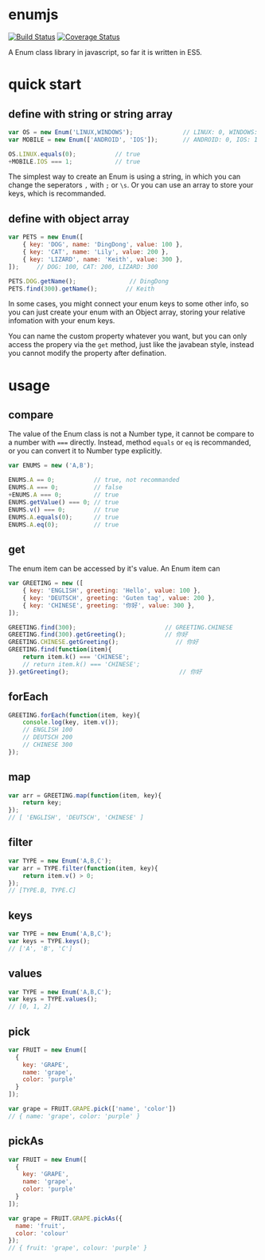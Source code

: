 # enumjs

[![Build Status](https://travis-ci.org/elcarim5efil/enumjs.svg?branch=master)](https://travis-ci.org/elcarim5efil/enumjs)
[![Coverage Status](https://coveralls.io/repos/github/elcarim5efil/enumjs/badge.svg)](https://coveralls.io/github/elcarim5efil/enumjs)

A Enum class library in javascript, so far it is written in ES5.

# quick start

## define with string or string array

```javascript
var OS = new Enum('LINUX,WINDOWS');              // LINUX: 0, WINDOWS: 1
var MOBILE = new Enum(['ANDROID', 'IOS']);       // ANDROID: 0, IOS: 1

OS.LINUX.equals(0);           // true
+MOBILE.IOS === 1;            // true
```

The simplest way to create an Enum is using a string, in which you can change the seperators `,` with `;` or `\s`. Or you can use an array to store your keys, which is recommanded.


## define with object array

```javascript
var PETS = new Enum([
    { key: 'DOG', name: 'DingDong', value: 100 },
    { key: 'CAT', name: 'Lily', value: 200 },
    { key: 'LIZARD', name: 'Keith', value: 300 },
]);     // DOG: 100, CAT: 200, LIZARD: 300

PETS.DOG.getName();               // DingDong
PETS.find(300).getName();        // Keith
```

In some cases, you might connect your enum keys to some other info, so you can just create your enum with an Object array, storing your relative infomation with your enum keys.

You can name the custom property whatever you want, but you can only access the propery via the `get` method, just like the javabean style, instead you cannot modify the property after defination.

# usage

## compare

The value of the Enum class is not a Number type, it cannot be compare to a number with `===` directly. Instead, method `equals` or `eq` is recommanded, or you can convert it to Number type explicitly.

```javascript
var ENUMS = new ('A,B');

ENUMS.A == 0;           // true, not recommanded
ENUMS.A === 0;          // false
+ENUMS.A === 0;         // true
ENUMS.getValue() === 0; // true
ENUMS.v() === 0;        // true
ENUMS.A.equals(0);      // true
ENUMS.A.eq(0);          // true
```

## get

The enum item can be accessed by it's value. An Enum item can

```javascript
var GREETING = new ([
    { key: 'ENGLISH', greeting: 'Hello', value: 100 },
    { key: 'DEUTSCH', greeting: 'Guten tag', value: 200 },
    { key: 'CHINESE', greeting: '你好', value: 300 },
]);

GREETING.find(300);                         // GREETING.CHINESE
GREETING.find(300).getGreeting();           // 你好
GREETING.CHINESE.getGreeting();                // 你好
GREETING.find(function(item){
    return item.k() === 'CHINESE';
    // return item.k() === 'CHINESE';
}).getGreeting();                               // 你好
```

## forEach

```javascript
GREETING.forEach(function(item, key){
    console.log(key, item.v());
    // ENGLISH 100
    // DEUTSCH 200
    // CHINESE 300
});
```

## map

```javascript
var arr = GREETING.map(function(item, key){
    return key;
});
// [ 'ENGLISH', 'DEUTSCH', 'CHINESE' ]
```

## filter

```javascript
var TYPE = new Enum('A,B,C');
var arr = TYPE.filter(function(item, key){
    return item.v() > 0;
});
// [TYPE.B, TYPE.C]
```

## keys

```javascript
var TYPE = new Enum('A,B,C');
var keys = TYPE.keys();
// ['A', 'B', 'C']
```

## values

```javascript
var TYPE = new Enum('A,B,C');
var keys = TYPE.values();
// [0, 1, 2]
```

## pick

```javascript
var FRUIT = new Enum([
  {
    key: 'GRAPE',
    name: 'grape',
    color: 'purple'
  }
]);

var grape = FRUIT.GRAPE.pick(['name', 'color'])
// { name: 'grape', color: 'purple' }
```

## pickAs

```javascript
var FRUIT = new Enum([
  {
    key: 'GRAPE',
    name: 'grape',
    color: 'purple'
  }
]);

var grape = FRUIT.GRAPE.pickAs({
  name: 'fruit',
  color: 'colour'
});
// { fruit: 'grape', colour: 'purple' }
```
